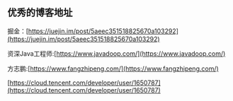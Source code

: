## 优秀的博客地址

掘金：[https://juejin.im/post/5aeec351518825670a103292](https://juejin.im/post/5aeec351518825670a103292)

资深Java工程师:[https://www.javadoop.com/](https://www.javadoop.com/)

方志鹏:[https://www.fangzhipeng.com/](https://www.fangzhipeng.com/)

[https://cloud.tencent.com/developer/user/1650787](https://cloud.tencent.com/developer/user/1650787)

